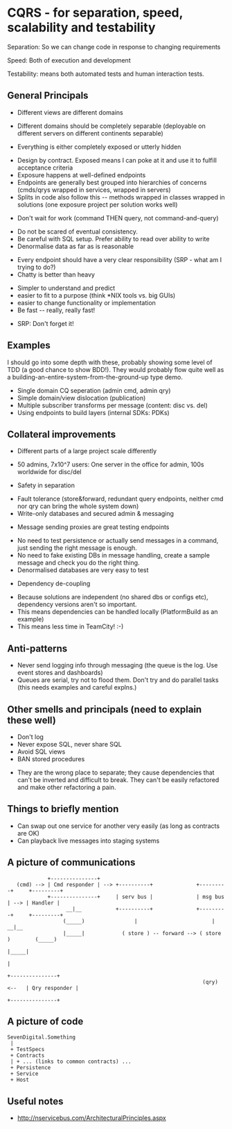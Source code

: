 CQRS - for separation, speed, scalability and testability
=========================================================

Separation: So we can change code in response to changing requirements

Speed: Both of execution and development

Testability: means both automated tests and human interaction tests.

General Principals
------------------
* Different views are different domains
 - Different domains should be completely separable (deployable on different servers on different continents separable)
* Everything is either completely exposed or utterly hidden
 - Design by contract. Exposed means I can poke at it and use it to fulfill acceptance criteria
 - Exposure happens at well-defined endpoints
 - Endpoints are generally best grouped into hierarchies of concerns (cmds/qrys wrapped in services, wrapped in servers)
 - Splits in code also follow this -- methods wrapped in classes wrapped in solutions (one exposure project per solution works well)
* Don't wait for work (command THEN query, not command-and-query)
 - Do not be scared of eventual consistency.
 - Be careful with SQL setup. Prefer ability to read over ability to write
 - Denormalise data as far as is reasonable
* Every endpoint should have a very clear responsibility (SRP - what am I trying to do?)
* Chatty is better than heavy
 - Simpler to understand and predict
 - easier to fit to a purpose (think *NIX tools vs. big GUIs)
 - easier to change functionality or implementation
 - Be fast -- really, really fast!
* SRP: Don't forget it!

Examples
--------
I should go into some depth with these, probably showing some level of TDD (a good chance to show BDD!). They would 
probably flow quite well as a building-an-entire-system-from-the-ground-up type demo.

* Single domain CQ seperation (admin cmd, admin qry)
* Simple domain/view dislocation (publication)
* Multiple subscriber transforms per message (content: disc vs. del)
* Using endpoints to build layers (internal SDKs: PDKs)

Collateral improvements
-----------------------
* Different parts of a large project scale differently
 - 50 admins, 7x10^7 users: One server in the office for admin, 100s worldwide for disc/del
* Safety in separation
 - Fault tolerance (store&forward, redundant query endpoints, neither cmd nor qry can bring the whole system down)
 - Write-only databases and secured admin & messaging
* Message sending proxies are great testing endpoints
 - No need to test persistence or actually send messages in a command, just sending the right message is enough.
 - No need to fake existing DBs in message handling, create a sample message and check you do the right thing.
 - Denormalised databases are very easy to test
* Dependency de-coupling
 - Because solutions are independent (no shared dbs or configs etc), dependency versions aren't so important.
 - This means dependencies can be handled locally (PlatformBuild as an example)
 - This means less time in TeamCity! :-)

Anti-patterns
-------------
* Never send logging info through messaging (the queue is the log. Use event stores and dashboards)
* Queues are serial, try not to flood them. Don't try and do parallel tasks (this needs examples and careful explns.)

Other smells and principals (need to explain these well)
--------------------------------------------------------
* Don't log
* Never expose SQL, never share SQL
* Avoid SQL views
* BAN stored procedures
 - They are the wrong place to separate; they cause dependencies that can't be inverted and difficult to break. They can't be easily refactored and make other refactoring a pain.

Things to briefly mention
-------------------------
* Can swap out one service for another very easily (as long as contracts are OK)
* Can playback live messages into staging systems

A picture of communications
---------------------------
```
             +---------------+
   (cmd) --> | Cmd responder | --> +----------+              +---------+     +---------+
             +---------------+     | serv bus |              | msg bus | --> | Handler |
                   __|__           +----------+              +---------+     +---------+
                  (_____)                |                        |             __|__
                  |_____|            ( store ) -- forward --> ( store )        (_____)
                                                                               |_____|
                                                                                  |
                                                                           +---------------+
                                                               (qry) <--   | Qry responder |
                                                                           +---------------+
```

A picture of code
-----------------
```
SevenDigital.Something
 |
 + TestSpecs
 + Contracts
 | + ... (links to common contracts) ...
 + Persistence
 + Service
 + Host

```

Useful notes
------------
* http://nservicebus.com/ArchitecturalPrinciples.aspx